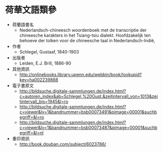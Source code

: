# 荷華文語類參

* 荷蘭語書名
  * Nederlandsch-chineesch woordenboek met de transcriptie der chineesche karakters in het Tsiang-tsiu dialekt. Hoofdzakelijk ten behoeve der tolken voor de chineesche taal in Nederlandsch-Indië,
* 作者
  * Schlegel, Gustaaf, 1840-1903
* 出版者
  * Leiden, E.J. Brill, 1886-90
* 其他資訊 
  * http://onlinebooks.library.upenn.edu/webbin/book/lookupid?key=ha002239888
* 電子書原文
  * http://bildsuche.digitale-sammlungen.de/index.html?c=autoren_index&ab=Schlegel,%20Gust.&zeitintervall_von=1013&zeitintervall_bis=1945&l=ro
  * http://bildsuche.digitale-sammlungen.de/index.html?c=viewer&lv=1&bandnummer=bsb00073491&pimage=00001&suchbegriff=&l=ro
  * http://bildsuche.digitale-sammlungen.de/index.html?c=viewer&lv=1&bandnummer=bsb00073487&pimage=00001&suchbegriff=&l=nl
* 重印資訊
  * http://book.douban.com/subject/6023786/
 
